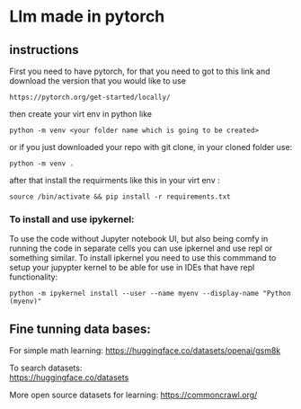 # Llm made in pytorch 

## instructions
First you need to have pytorch, for that you need to got to this link and download the version that you would like to use

```
https://pytorch.org/get-started/locally/
```

then create your virt env in python like 

```
python -m venv <your folder name which is going to be created>
```

or if you just downloaded your repo with git clone, in your cloned folder use:

```
python -m venv .
```

after that install the requirments like this in your virt env : 

```
source /bin/activate && pip install -r requirements.txt
```

### To install and use ipykernel:

To use the code without Jupyter notebook UI, but also being comfy in running the code in separate cells you can use ipkernel and use repl or something similar. To install ipkernel you need to use this commmand to setup your jupypter kernel to be able for use in IDEs that have repl functionality:

```
python -m ipykernel install --user --name myenv --display-name "Python (myenv)"
```

## Fine tunning data bases: 


For simple math learning:
https://huggingface.co/datasets/openai/gsm8k

To search datasets:  
https://huggingface.co/datasets

More open source datasets for learning:
https://commoncrawl.org/


